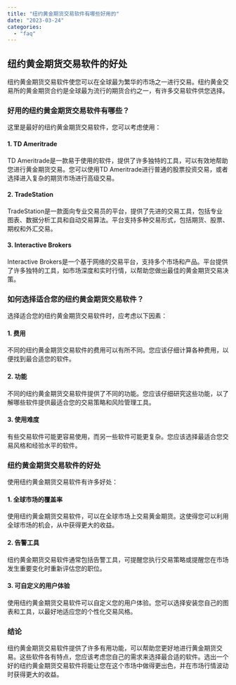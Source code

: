 ```yaml
---
title: "纽约黄金期货交易软件有哪些好用的"
date: "2023-03-24"
categories: 
  - "faq"
---
```


## 纽约黄金期货交易软件的好处

纽约黄金期货交易软件使您可以在全球最为繁华的市场之一进行交易。纽约黄金交易所的黄金期货合约是全球最为流行的期货合约之一，有许多交易软件供您选择。

### 好用的纽约黄金期货交易软件有哪些？

这里是最好的纽约黄金期货交易软件，您可以考虑使用：

#### 1\. TD Ameritrade

TD Ameritrade是一款易于使用的软件，提供了许多独特的工具，可以有效地帮助您进行黄金期货交易。您可以使用TD Ameritrade进行普通的股票投资交易，或者选择进入复杂的期货市场进行高级交易。

#### 2\. TradeStation

TradeStation是一款面向专业交易员的平台，提供了先进的交易工具，包括专业图表、数据分析工具和自动交易算法。平台支持多种交易形式，包括期货、股票、期权和外汇交易。

#### 3\. Interactive Brokers

Interactive Brokers是一个基于网络的交易平台，支持多个市场和产品。平台提供了许多独特的工具，如市场深度和实时行情，以帮助您做出最佳的黄金期货交易决策。

### 如何选择适合您的纽约黄金期货交易软件？

选择适合您的纽约黄金期货交易软件时，应考虑以下因素：

#### 1\. 费用

不同的纽约黄金期货交易软件的费用可以有所不同。您应该仔细计算各种费用，以便找到最合适您的软件。

#### 2\. 功能

不同的纽约黄金期货交易软件提供了不同的功能。您应该仔细研究这些功能，以了解哪些软件提供最适合您的交易策略和风险管理工具。

#### 3\. 使用难度

有些交易软件可能更容易使用，而另一些软件可能更复杂。您应该选择最适合您交易风格和经验水平的软件。

### 纽约黄金期货交易软件的好处

使用纽约黄金期货交易软件有许多好处：

#### 1\. 全球市场的覆盖率

使用纽约黄金期货交易软件，可以在全球市场上交易黄金期货。这使得您可以利用全球市场的机会，从中获得更大的收益。

#### 2\. 告警工具

纽约黄金期货交易软件通常包括告警工具，可提醒您执行交易策略或提醒您在市场发生重要变化时重新评估您的职位。

#### 3\. 可自定义的用户体验

使用纽约黄金期货交易软件可以自定义您的用户体验。您可以选择安装您自己的图表和工具，以最好地适应您的个性化交易风格。

### 结论

纽约黄金期货交易软件提供了许多有用功能，可以帮助您更好地进行黄金期货交易。这些软件各有特点，您应该考虑您自己的需求来选择最合适的软件。选出一个好的纽约黄金期货交易软件将能让您在这个市场中做得更出色，并在市场行情波动时获得更大的收益。
